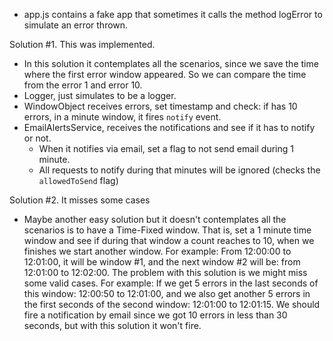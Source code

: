 - app.js contains a fake app that sometimes it calls the method logError to simulate an error thrown.

Solution #1. This was implemented.

- In this solution it contemplates all the scenarios, since we save the time where the first
    error window appeared. So we can compare the time from the error 1 and error 10.
- Logger, just simulates to be a logger.
- WindowObject receives errors, set timestamp and check: 
    if has 10 errors, in a minute window, it fires `notify` event.
- EmailAlertsService, receives the notifications and see if it has to notify or not.
    - When it notifies via email, set a flag to not send email during 1 minute.
    - All requests to notify during that minutes will be ignored (checks the `allowedToSend` flag)

Solution #2. It misses some cases

- Maybe another easy solution but it doesn't contemplates all the scenarios is to have a Time-Fixed window.
    That is, set a 1 minute time window and see if during that window a count reaches to 10, when we finishes
    we start another window.
    For example: 
    From 12:00:00 to 12:01:00, it will be window #1, and the next window #2 will be: from 12:01:00 to 12:02:00.
    The problem with this solution is we might miss some valid cases. 
    For example:
        If we get 5 errors in the last seconds of this window: 12:00:50 to 12:01:00, 
        and we also get another 5 errors in the first seconds of the second window: 12:01:00 to 12:01:15.
        We should fire a notification by email since we got 10 errors in less than 30 seconds, but with this solution it won't fire.
